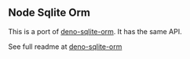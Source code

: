## Node Sqlite Orm
This is a port of [deno-sqlite-orm](https://github.com/Blockzilla101/deno-sqlite-orm/). It has the same API.

See full readme at [deno-sqlite-orm](https://github.com/Blockzilla101/deno-sqlite-orm/#readme)
